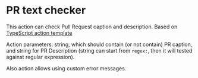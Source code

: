 # PR text checker

This action can check Pull Request caption and description. Based on [TypeScript action template](https://github.com/actions/typescript-action)

Action parameters: string, which should contain (or not contain) PR caption, and string for
PR Description (string can start from `regex:`, then it will tested against regular expression).

Also action allows using custom error messages.
